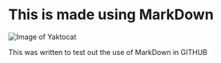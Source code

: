 # This is made using MarkDown

![Image of Yaktocat](https://octodex.github.com/images/yaktocat.png)






















This was written to test out the use of MarkDown in GITHUB
